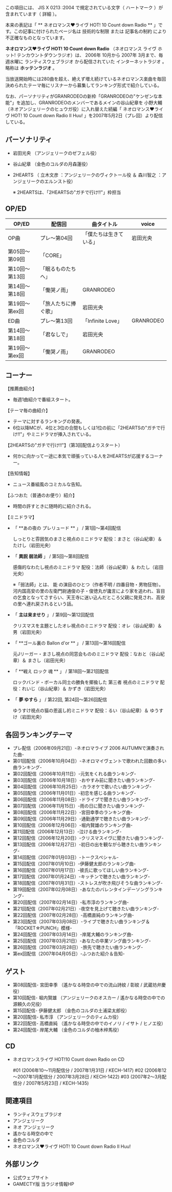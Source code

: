 この項目には、  JIS X 0213  :2004 で規定されている文字（  ハートマーク  ）が含まれています（  詳細  ）。

本来の表記は「 ** ネオロマンス♥ライヴ HOT! 10 Count down Radio  ** 」です。この記事に付けられたページ名は  技術的な制限
または  記事名の制約  により不正確なものとなっています。

**ネオロマンス♥ライヴ HOT! 10 Count down Radio** （ネオロマンス ライヴ ホット! テンカウントダウンラジオ）は、
2006年  10月から  2007年  3月まで、毎週水曜に  ランティスウェブラジオ  から配信されていた  インターネットラジオ  。略称は
**ホッテンラジオ** 。

当放送開始時には280曲を超え、絶えず増え続けているネオロマンス楽曲を毎回決められたテーマ毎にリスナーから募集してランキング形式で紹介している。

なお、パーソナリティがGRANRODEOの新枠「GRANRODEOの"ケンゼンな本能"」を追加し、GRANRODEOのメンバーであるメインの谷山紀章を
小野大輔  （ネオアンジェリークのヒュウガ役）に入れ替えた続編「  ネオロマンス♥ライヴ HOT! 10 Count down Radio II Huu!
」を2007年5月2日（プレ回）より配信している。

##  パーソナリティ



  * 岩田光央  （アンジェリークのゼフェル役） 
  * 谷山紀章  （金色のコルダの月森蓮役） 
  * 2HEARTS  （  立木文彦  ：アンジェリークのヴィクトール役 ＆  森川智之  ：アンジェリークのエルンスト役） 

     ※ 2HEARTSは、「2HEARTSの"ガチで行け!!"」枠担当 

##  OP/ED



OP/ED  |  配信回  |  曲タイトル  |  voice   
---|---|---|---  
OP曲  |  プレ～第04回  |  「僕たちは生きている」  |  岩田光央   
第05回～第09回  |  「CORE」   
第10回～第13回  |  「眠るものたちへ」   
第14回～第18回  |  「慟哭ノ雨」  |  GRANRODEO   
第19回～第ex回  |  「旅人たちに捧ぐ歌」  |  岩田光央   
ED曲  |  プレ～第13回  |  「Infinite Love」  |  GRANRODEO   
第14回～第18回  |  「君なしで」  |  岩田光央   
第19回～第ex回  |  「慟哭ノ雨」  |  GRANRODEO   
  
##  コーナー



【推薦曲紹介】

  * 毎週1曲紹介で番組スタート。 

【テーマ毎の曲紹介】

  * テーマに対するランキングの発表。 
  * 6位以降MCが、4位と3位の合間もしくは1位の前に「2HEARTSの"ガチで行け!!"」やミニドラマが挿入されている。 

【2HEARTSの"ガチで行け!!"】（第3回配信よりスタート）

  * 何かに向かって一途に本気で頑張っている人を2HEARTSが応援するコーナー。 

【告知情報】

  * ニュース番組風のコミカルな告知。 

【ふつおた（普通のお便り）紹介】

  * 時間の許すときに随時的に紹介される。 

【ミニドラマ】

  * 「 **あの夜の プレリュード  ** 」 / 第1回～第4回配信 

     しっとりと雰囲気のまさと視点のミニドラマ 
     配役：まさと（谷山紀章）＆ たけし（岩田光央） 

  * 「 **異説 弱法師** 」 / 第5回～第8回配信 

     感傷的なわたし視点のミニドラマ 
     配役：法師（谷山紀章）＆ わたし（岩田光央） 

     ※「弱法師」とは、  能  の演目のひとつ（作者不明 / 四番目物・男物狂物）。河内国高安の里の左衛門尉通俊の子・俊徳丸が讒言により家を追われ、盲目の乞食となってさすらい、天王寺に迷い込んだところ父親に発見され、高安の里へ連れ戻されるという話。 

  * 「 **主は来ませり** 」 / 第9回～第12回配信 

     クリスマスを主題としたオレ視点のミニドラマ 
     配役：オレ（谷山紀章）＆ 男（岩田光央） 

  * 「 **ゴール裏の Ballon d'or  ** 」 / 第13回～第16回配信 

     元Jリーガー・まさし視点の同窓会もののミニドラマ 
     配役：なおと（谷山紀章）＆ まさし（岩田光央） 

  * 「 **戦え ロック  魂 ** 」 / 第18回～第21回配信 

     ロックバンド・ボーカル同士の勝負を揶揄した  第三者  視点のミニドラマ 
     配役：れいじ（谷山紀章）＆ かずき（岩田光央） 

  * 「 **夢 ゆすら** 」 / 第22回, 第24回～第26回配信 

     ゆうすけ視点の猫の恩返し的ミニドラマ 
     配役：るい（谷山紀章）＆ ゆうすけ（岩田光央） 

##  各回ランキングテーマ



  * プレ配信（2006年09月21日）-ネオロマライブ 2006 AUTUMNで演奏された曲- 
  * 第01回配信（2006年10月04日）-ネオロマイヴェントで歌われた回数の多い曲ランキング- 
  * 第02回配信（2006年10月11日）-元気をくれる曲ランキング- 
  * 第03回配信（2006年10月18日）-おやすみ前に聞きたい曲ランキング- 
  * 第04回配信（2006年10月25日）-カラオケで歌いたい曲ランキング- 
  * 第05回配信（2006年11月01日）-初恋を感じる曲ランキング- 
  * 第06回配信（2006年11月08日）-ドライブで聞きたい曲ランキング- 
  * 第07回配信（2006年11月15日）-雨の日に聞きたい曲ランキング- 
  * 第08回配信（2006年11月22日）-宮田幸季のランキング曲- 
  * 第09回配信（2006年11月29日）-通勤通学で聴きたい曲ランキング- 
  * 第10回配信（2006年12月06日）-堀内賢雄のランキング曲- 
  * 第11回配信（2006年12月13日）-泣ける曲ランキング- 
  * 第12回配信（2006年12月20日）-クリスマスイヴに聞きたい曲ランキング- 
  * 第13回配信（2006年12月27日）-初日の出を観ながら聴きたい曲ランキング- 
  * 第14回配信（2007年01月03日）-トークスペシャル- 
  * 第15回配信（2007年01月10日）-伊藤健太郎のランキング曲- 
  * 第16回配信（2007年01月17日）-彼氏に歌ってほしい曲ランキング- 
  * 第17回配信（2007年01月24日）-キッチンで聴きたい曲ランキング- 
  * 第18回配信（2007年01月31日）-ストレスが吹き飛びそうな曲ランキング- 
  * 第19回配信（2007年02月08日）-あなたのバレンタインデーソングランキング- 
  * 第20回配信（2007年02月14日）-私市淳のランキング曲- 
  * 第21回配信（2007年02月21日）-夜空を見上げて聴きたい曲ランキング- 
  * 第22回配信（2007年02月28日）-高橋直純のランキング曲- 
  * 第23回配信（2007年03月08日）-ライブで聴きたい曲ランキング＆「ROCKET☆PUNCH」模様- 
  * 第24回配信（2007年03月14日）-岸尾大輔のランキング曲- 
  * 第25回配信（2007年03月21日）-あなたの卒業ソング曲ランキング- 
  * 第26回配信（2007年03月28日）-旅先で聴きたい曲ランキング- 
  * 第ex回配信（2007年04月05日）-ふつおた紹介＆告知- 

##  ゲスト



  * 第08回配信-  宮田幸季  （遙かなる時空の中での流山詩紋 / 彰紋 / 武蔵坊弁慶役） 
  * 第10回配信-  堀内賢雄  （アンジェリークのオスカー / 遙かなる時空の中での源頼久の兄役） 
  * 第15回配信-  伊藤健太郎  （金色のコルダの土浦梁太郎役） 
  * 第20回配信-  私市淳  （アンジェリークのティムカ役） 
  * 第22回配信-  高橋直純  （遙かなる時空の中でのイノリ / イサト / ヒノエ役） 
  * 第24回配信-  岸尾大輔  （金色のコルダの柚木梓馬役） 

##  CD



  * ネオロマンスライヴ HOT!10 Count down Radio on CD 

     #01 (2006年10～11月配信分 / 2007年1月31日 / KECH-1417) 
     #02 (2006年12～2007年1月配信分 / 2007年3月28日 / KECH-1422) 
     #03 (2007年2～3月配信分 / 2007年5月23日 / KECH-1435) 

##  関連項目



  * ランティスウェブラジオ 
  * アンジェリーク 
  * ネオ アンジェリーク 
  * 遙かなる時空の中で 
  * 金色のコルダ 
  * ネオロマンス♥ライヴ HOT! 10 Count down Radio II Huu! 

##  外部リンク



  * 公式ウェブサイト 
  * GAMECTY版 当ラジオ情報HP 

